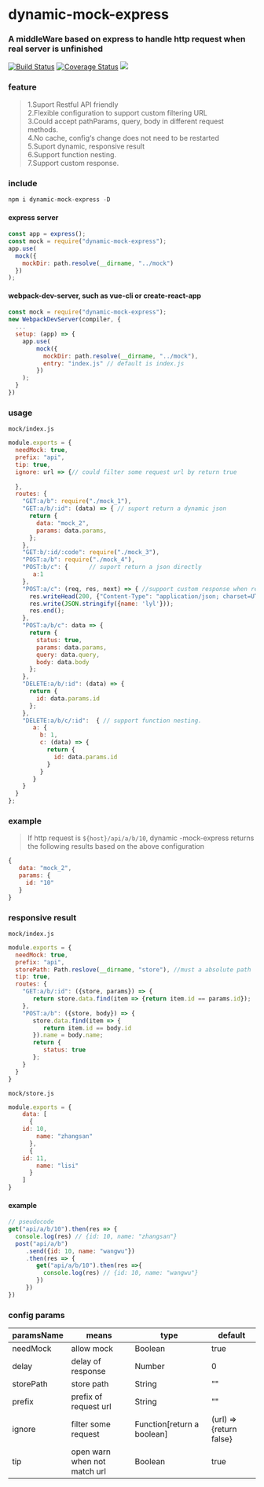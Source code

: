 # dynamic-mock-express
### A middleWare based on express to handle http request when real server is unfinished

[![Build Status](https://travis-ci.org/silentport/dynamic-mock-express.svg?branch=master)](https://travis-ci.org/silentport/dynamic-mock-express)
[![Coverage Status](https://coveralls.io/repos/github/silentport/dynamic-mock-express/badge.svg?branch=master)](https://coveralls.io/github/silentport/dynamic-mock-express?branch=master)
<a href="https://www.npmjs.com/package/dynamic-mock-express">
<img src="https://img.shields.io/npm/v/dynamic-mock-express.svg?style=flat"/></a>
### feature

>1.Suport Restful API friendly               
>2.Flexible configuration to support custom filtering URL                   
>3.Could accept pathParams, query, body in different request methods.          
>4.No cache, config‘s change does not need to be restarted                 
>5.Suport dynamic, responsive result                                    
>6.Support function nesting.  
>7.Support custom response.              

### include

```javascript
npm i dynamic-mock-express -D

```
#### express server
```javascript
const app = express();
const mock = require("dynamic-mock-express");
app.use(
  mock({
    mockDir: path.resolve(__dirname, "../mock")
  })
);
```
#### webpack-dev-server, such as vue-cli or create-react-app
```javascript
const mock = require("dynamic-mock-express");
new WebpackDevServer(compiler, {
  ...
  setup: (app) => {
    app.use(
        mock({
          mockDir: path.resolve(__dirname, "../mock"),
          entry: "index.js" // default is index.js
        })
    );
  }
})
```
### usage
`mock/index.js`
```javascript
module.exports = {
  needMock: true,
  prefix: "api",
  tip: true,
  ignore: url => {// could filter some request url by return true
  
  },
  routes: {
    "GET:a/b": require("./mock_1"),
    "GET:a/b/:id": (data) => { // suport return a dynamic json
      return {
        data: "mock_2",
        params: data.params,
      };
    },
    "GET:b/:id/:code": require("./mock_3"),
    "POST:a/b": require("./mock_4"),
    "POST:b/c": {      // suport return a json directly
       a:1
    },
    "POST:a/c": (req, res, next) => { //support custom response when res as arguement.
      res.writeHead(200, {"Content-Type": "application/json; charset=UTF-8"});
      res.write(JSON.stringify({name: 'lyl'}));
      res.end();
    },
    "POST:a/b/c": data => {
      return {
        status: true,
        params: data.params,
        query: data.query,
        body: data.body
      };
    },
    "DELETE:a/b/:id": (data) => {
      return {
        id: data.params.id
      };
    },
    "DELETE:a/b/c/:id":  { // support function nesting.
       a: {
         b: 1,
         c: (data) => {
           return {
             id: data.params.id
           }
         }
       }
    }
  }
};

```

### example
>If http request is `${host}/api/a/b/10`, dynamic -mock-express returns the following results based on the above configuration
```javascript
{
   data: "mock_2",
   params: {
     id: "10"
   }
}
```

### responsive result

`mock/index.js`
```javascript
module.exports = {
  needMock: true,
  prefix: "api",
  storePath: Path.reslove(__dirname, "store"), //must a absolute path
  tip: true,
  routes: {
    "GET:a/b/:id": ({store, params}) => {
       return store.data.find(item => {return item.id == params.id});
    },
    "POST:a/b": ({store, body}) => {
       store.data.find(item => {
          return item.id == body.id
       }).name = body.name;
       return {
          status: true
       };
    }
  }
}
```
`mock/store.js`
```javascript
module.exports = {
    data: [
      {
	id: 10,
        name: "zhangsan"  
      },
      {
	id: 11,
        name: "lisi"  
      }
    ]
}

```

#### example
```javascript
// pseudocode
get("api/a/b/10").then(res => {
  console.log(res) // {id: 10, name: "zhangsan"}
  post("api/a/b")
     .send({id: 10, name: "wangwu"})
     .then(res => {
        get("api/a/b/10").then(res =>{
          console.log(res) // {id: 10, name: "wangwu"}
        })
     })
})

```

### config params
|paramsName|means|type|default|
|-|-|-|-|
|needMock|allow mock|Boolean|true|
|delay|delay of response|Number|0|
|storePath|store path|String|""|
|prefix|prefix of request url|String|""|
|ignore|filter some request|Function[return a boolean]|(url) => {return false}|
|tip|open warn when not match url |Boolean|true|



